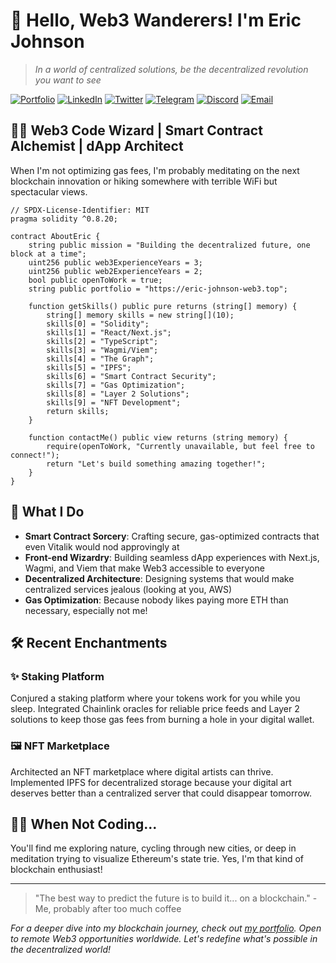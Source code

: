 
# 👋 Hello, Web3 Wanderers! I'm Eric Johnson

> *In a world of centralized solutions, be the decentralized revolution you want to see*

[![Portfolio](https://img.shields.io/badge/Portfolio-eric--johnson--web3.top-8A2BE2?style=for-the-badge&logo=safari&logoColor=white)](https://eric-johnson-web3.top)
[![LinkedIn](https://img.shields.io/badge/LinkedIn-Connect-blue?style=for-the-badge&logo=linkedin)](https://linkedin.com/in/web3-eric-johnson)
[![Twitter](https://img.shields.io/badge/Twitter-Follow-1DA1F2?style=for-the-badge&logo=twitter&logoColor=white)](https://twitter.com/Web3EricJohnson)
[![Telegram](https://img.shields.io/badge/Telegram-Message-26A5E4?style=for-the-badge&logo=telegram&logoColor=white)](https://t.me/eric_johnson_web3)
[![Discord](https://img.shields.io/badge/Discord-Message-7289DA?style=for-the-badge&logo=discord&logoColor=white)](https://discord.com/users/1160519741530705960)
[![Email](https://img.shields.io/badge/Email-Contact-red?style=for-the-badge&logo=gmail)](mailto:eric.johnson@tutamail.com)

## 🧙‍♂️ Web3 Code Wizard | Smart Contract Alchemist | dApp Architect

When I'm not optimizing gas fees, I'm probably meditating on the next blockchain innovation or hiking somewhere with terrible WiFi but spectacular views.

```solidity
// SPDX-License-Identifier: MIT
pragma solidity ^0.8.20;

contract AboutEric {
    string public mission = "Building the decentralized future, one block at a time";
    uint256 public web3ExperienceYears = 3;
    uint256 public web2ExperienceYears = 2;
    bool public openToWork = true;
    string public portfolio = "https://eric-johnson-web3.top";
    
    function getSkills() public pure returns (string[] memory) {
        string[] memory skills = new string[](10);
        skills[0] = "Solidity";
        skills[1] = "React/Next.js";
        skills[2] = "TypeScript";
        skills[3] = "Wagmi/Viem";
        skills[4] = "The Graph";
        skills[5] = "IPFS";
        skills[6] = "Smart Contract Security";
        skills[7] = "Gas Optimization";
        skills[8] = "Layer 2 Solutions";
        skills[9] = "NFT Development";
        return skills;
    }
    
    function contactMe() public view returns (string memory) {
        require(openToWork, "Currently unavailable, but feel free to connect!");
        return "Let's build something amazing together!";
    }
}
```

## 🚀 What I Do

- **Smart Contract Sorcery**: Crafting secure, gas-optimized contracts that even Vitalik would nod approvingly at
- **Front-end Wizardry**: Building seamless dApp experiences with Next.js, Wagmi, and Viem that make Web3 accessible to everyone
- **Decentralized Architecture**: Designing systems that would make centralized services jealous (looking at you, AWS)
- **Gas Optimization**: Because nobody likes paying more ETH than necessary, especially not me!

## 🛠️ Recent Enchantments

### ✨ Staking Platform
Conjured a staking platform where your tokens work for you while you sleep. Integrated Chainlink oracles for reliable price feeds and Layer 2 solutions to keep those gas fees from burning a hole in your digital wallet.

### 🖼️ NFT Marketplace
Architected an NFT marketplace where digital artists can thrive. Implemented IPFS for decentralized storage because your digital art deserves better than a centralized server that could disappear tomorrow.

## 🧘‍♂️ When Not Coding...

You'll find me exploring nature, cycling through new cities, or deep in meditation trying to visualize Ethereum's state trie. Yes, I'm that kind of blockchain enthusiast!

---

> "The best way to predict the future is to build it... on a blockchain." - Me, probably after too much coffee

*For a deeper dive into my blockchain journey, check out [my portfolio](https://eric-johnson-web3.top). Open to remote Web3 opportunities worldwide. Let's redefine what's possible in the decentralized world!*
